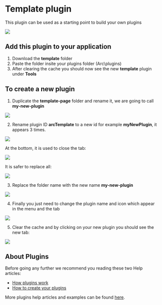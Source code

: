 # Template plugin
This plugin can be used as a starting point to build your own plugins

<img src="https://s3-ap-southeast-2.amazonaws.com/downloads.cubewise.com/web_assets/arc-pulgins/Template+screenshot.png" />

## Add this plugin to your application
1. Download the **template** folder
2. Paste the folder insite your plugins folder (Arc\plugins)
3. After clearing the cache you should now see the new **template** plugin under **Tools**

## To create a new plugin
1. Duplicate the **template-page** folder and rename it, we are going to call **my-new-plugin**

<img src="https://s3-ap-southeast-2.amazonaws.com/downloads.cubewise.com/web_assets/arc-pulgins/create-a-new-plugin1.png" />

2. Rename plugin ID **arcTemplate** to a new id for example **myNewPlugin**, it appears 3 times.

<img src="https://s3-ap-southeast-2.amazonaws.com/downloads.cubewise.com/web_assets/arc-pulgins/create-a-new-plugin2.png" />

At the bottom, it is used to close the tab:

<img src="https://s3-ap-southeast-2.amazonaws.com/downloads.cubewise.com/web_assets/arc-pulgins/create-a-new-plugin3.png" />

It is safer to replace all:

<img src="https://s3-ap-southeast-2.amazonaws.com/downloads.cubewise.com/web_assets/arc-pulgins/create-a-new-plugin4.png" />

3. Replace the folder name with the new name **my-new-plugin**

<img src="https://s3-ap-southeast-2.amazonaws.com/downloads.cubewise.com/web_assets/arc-pulgins/arc-template-folder.png" />

4. Finally you just need to change the plugin name and icon which appear in the menu and the tab

<img src="https://s3-ap-southeast-2.amazonaws.com/downloads.cubewise.com/web_assets/arc-pulgins/arc+template+title.png" />

5. Clear the cache and by clicking on your new plugin you should see the new tab:

<img src="https://s3-ap-southeast-2.amazonaws.com/downloads.cubewise.com/web_assets/arc-pulgins/create-a-new-plugin7.png" />


## About Plugins
Before going any further we recommend you reading these two Help articles:
* [How plugins work](https://code.cubewise.com/arc-docs/how-plugins-work)
* [How to create your plugins](https://code.cubewise.com/arc-docs/how-to-create-your-plugins)

More plugins help articles and examples can be found [here](https://code.cubewise.com/arc-plugins).

